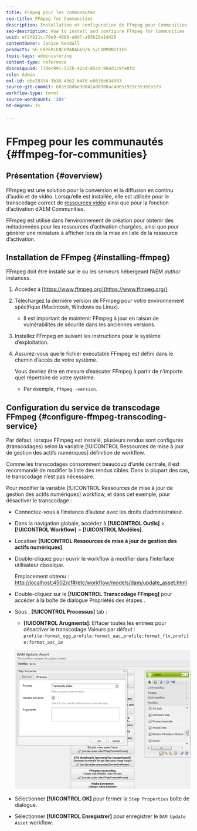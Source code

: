 ```yaml
---
title: FFmpeg pour les communautés
seo-title: FFmpeg for Communities
description: Installation et configuration de FFmpeg pour Communities
seo-description: How to install and configure FFmpeg for Communities
uuid: ef2f821c-70e9-4889-a8d7-a93b10a1d428
contentOwner: Janice Kendall
products: SG_EXPERIENCEMANAGER/6.5/COMMUNITIES
topic-tags: administering
content-type: reference
discoiquuid: 739ec991-552b-42cd-85cd-984d1c9fe8fd
role: Admin
exl-id: dbe28334-3b38-4362-b4f8-e0630e634503
source-git-commit: 603518dbe3d842a08900ac40651919c55392b573
workflow-type: tm+mt
source-wordcount: '304'
ht-degree: 1%

---
```


# FFmpeg pour les communautés {#ffmpeg-for-communities}

## Présentation {#overview}

FFmpeg est une solution pour la conversion et la diffusion en continu d’audio et de vidéo. Lorsqu’elle est installée, elle est utilisée pour le transcodage correct de [ressources vidéo](../../help/sites-authoring/default-components-foundation.md#video) ainsi que pour la fonction d’activation d’AEM Communities.

FFmpeg est utilisé dans l’environnement de création pour obtenir des métadonnées pour les ressources d’activation chargées, ainsi que pour générer une miniature à afficher lors de la mise en liste de la ressource d’activation.

## Installation de FFmpeg {#installing-ffmpeg}

FFmpeg doit être installé sur le ou les serveurs hébergeant l’AEM *author* instances.

1. Accédez à [https://www.ffmpeg.org](https://www.ffmpeg.org/).
1. Téléchargez la dernière version de FFmpeg pour votre environnement spécifique (Macintosh, Windows ou Linux).

   * Il est important de maintenir FFmpeg à jour en raison de vulnérabilités de sécurité dans les anciennes versions.

1. Installez FFmpeg en suivant les instructions pour le système d’exploitation.

1. Assurez-vous que le fichier exécutable FFmpeg est défini dans le chemin d’accès de votre système.

   Vous devriez être en mesure d’exécuter FFmpeg à partir de n’importe quel répertoire de votre système.

   * Par exemple, `ffmpeg -version`.

## Configuration du service de transcodage FFmpeg {#configure-ffmpeg-transcoding-service}

Par défaut, lorsque FFmpeg est installé, plusieurs rendus sont configurés (transcodages) selon la variable [!UICONTROL Ressources de mise à jour de gestion des actifs numériques] définition de workflow.

Comme les transcodages consomment beaucoup d’unité centrale, il est recommandé de modifier la liste des rendus cibles. Dans la plupart des cas, le transcodage n’est pas nécessaire.

Pour modifier la variable [!UICONTROL Ressources de mise à jour de gestion des actifs numériques] workflow, et dans cet exemple, pour désactiver le transcodage :

* Connectez-vous à l’instance d’auteur avec les droits d’administrateur.
* Dans la navigation globale, accédez à **[!UICONTROL Outils]** > **[!UICONTROL Workflow]** > **[!UICONTROL Modèles]**.
* Localiser **[!UICONTROL Ressources de mise à jour de gestion des actifs numériques]**.
* Double-cliquez pour ouvrir le workflow à modifier dans l’interface utilisateur classique.

   Emplacement obtenu : [http://localhost:4502/cf#/etc/workflow/models/dam/update_asset.html](http://localhost:4502/cf#/etc/workflow/models/dam/update_asset.html)

* Double-cliquez sur le **[!UICONTROL Transcodage FFmpeg]** pour accéder à la boîte de dialogue Propriétés des étapes .
* Sous , **[!UICONTROL Processus]** tab :

   * **[!UICONTROL Arugments]**: Effacer toutes les entrées pour désactiver le transcodage Valeurs par défaut : `profile:format_ogg,profile:format_aac,profile:format_flv,profile:format_aac_ie`

   ![configure-ffmpeg](assets/configure-ffmpeg.png)

* Sélectionner **[!UICONTROL OK]** pour fermer la `Step Properties` boîte de dialogue.

* Sélectionner **[!UICONTROL Enregistrer]** pour enregistrer le `DAM Update Asset` workflow.
